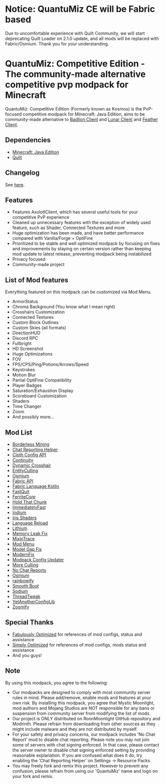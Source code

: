 # Notice: QuantuMiz CE will be Fabric based
Due to uncomfortable experience with Quilt Community, we will start deprecating Quilt Loader on 2.1.0 update, and all mods will be replaced with Fabric/Osmium. Thank you for your understanding.

# QuantuMiz: Competitive Edition - The community-made alternative competitive pvp modpack for Minecraft
QuantuMiz: Competitive Edition (Formerly known as Kosmos) is the PvP-focused competitive modpack for Minecraft: Java Edition, aims to be community-made alternative to [Badlion Client](https://www.badlion.net/) and [Lunar Client](https://www.lunarclient.com/) and [Feather Client](https://feathermc.com/).

## Dependencies
* [Minecraft: Java Edition](https://minecraft.net)
* [Quilt](https://quiltmc.org/en/)

## Changelog
See [here](https://github.com/MysticMoonlight/Kosmos/releases).

## Features
* Features AxolotlClient, which has several useful tools for your competitive PvP experience
* Cleaned up unnecessary features with the exception of widely used feature, such as Shader, Connected Textures and more
* Huge optimization has been made, and have better performance compared with Vanilla/Forge + OptiFine
* Prioritized to be stable and well optimized modpack by focusing on fixes and improvements by staying on certain version rather than keeping mod update to latest release, preventing modpack being instabilized
* Privacy focused
* Community-made project

## List of Mod features
Everything featured on this modpack can be customized via Mod Menu.

* ArmorStatus
* Chroma Background (You know what I mean right)
* Crosshairs Customization
* Connected Textures
* Custom Block Outlines
* Custom Skies (all formats)
* DirectionHUD
* Discord RPC
* Fullbright
* HD Screenshot
* Huge Optimizations
* FOV
* FPS/CPS/Ping/Potions/Arrows/Speed
* Keystrokes
* Motion Blur
* Partial OptiFine Compatibility
* Player Badges
* Saturation/Exhaustion Display
* Scoreboard Customization
* Shaders
* Time Changer
* Zoom
* And possibly more...

## Mod List
* [Borderless Mining](https://modrinth.com/mod/borderless-mining)
* [Chat Reporting Helper](https://modrinth.com/resourcepack/chat-reporting-helper)
* [Cloth Config API](https://modrinth.com/mod/cloth-config)
* [Continuity](https://modrinth.com/mod/continuity)
* [Dynamic Crosshair](https://modrinth.com/mod/dynamiccrosshair)
* [EntityCulling](https://modrinth.com/mod/entityculling)
* [Osmium](https://modrinth.com/mod/osmium)
* [Fabric API](https://modrinth.com/mod/fabric-api)
* [Fabric Language Kotlin](https://modrinth.com/mod/fabric-language-kotlin)
* [FastQuit](https://modrinth.com/mod/fastquit)
* [FerriteCore](https://modrinth.com/mod/ferrite-core)
* [Hold That Chunk](https://modrinth.com/mod/hold-that-chunk)
* [ImmediatelyFast](https://modrinth.com/mod/immediatelyfast)
* [Indium](https://modrinth.com/mod/indium)
* [Iris Shaders](https://modrinth.com/mod/iris)
* [Language Reload](https://modrinth.com/mod/language-reload)
* [Lithium](https://modrinth.com/mod/lithium)
* [Memory Leak Fix](https://modrinth.com/mod/memoryleakfix)
* [MixinTrace](https://modrinth.com/mod/mixintrace)
* [Mod Menu](https://modrinth.com/mod/modmenu)
* [Model Gap Fix](https://modrinth.com/mod/modelfix)
* [ModernFix](https://modrinth.com/mod/modernfix)
* [Modpack Config Updater](https://modrinth.com/mod/modpack-config-updater)
* [More Culling](https://modrinth.com/mod/moreculling)
* [No Chat Reports](https://modrinth.com/mod/no-chat-reports)
* [Osmium](https://modrinth.com/mod/osmium)
* [rainbowify](https://modrinth.com/mod/rainbowify)
* [Smooth Boot](https://modrinth.com/mod/smoothboot-fabric)
* [Sodium](https://modrinth.com/mod/sodium)
* [ThreadTweak](https://modrinth.com/mod/threadtweak)
* [YetAnotherConfigLib](https://modrinth.com/mod/yacl)
* [Zoomify](https://modrinth.com/mod/zoomify)

## Special Thanks
* [Fabulously Optimized](https://modrinth.com/modpack/fabulously-optimized) for references of mod configs, status and assistance
* [Simply Optimized](https://modrinth.com/modpack/sop) for references of mod configs, mods status and assistance
* And you guys!

## Note
By using this modpack, you agree to the following:
* Our modpacks are designed to comply with most community server rules in mind. Please add/remove, enable mods and features at your own risk. By installing this modpack, you agree that Mystic Moonlight, mod authors and Mojang Studios are NOT responsible for any bans or suspension from community server from modifying the list of mods.
* Our project is ONLY distributed on RoonMoonlight GitHub repository and Modrinth. Please refrain from downloading from other sources as they might include malware and they are not distributed by myself.
* For your safety and privacy concerns, our modpack includes 'No Chat Report' mod to disable chat reporting. Please note you may not join some of servers with chat signing enforced. In that case, please contact the server owner to disable chat signing enforced setting by providing reasonable explanation. If you are confused what does it do, try enabling the 'Chat Reporting Helper' on Settings -> Resource Packs.
* You may freely fork and remix this project. However to prevent any confusion, please refrain from using our 'QuantuMiz' name and logo on your fork and remix.